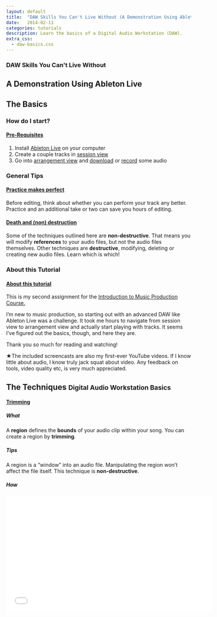 ```yaml
---
layout: default
title:  "DAW Skills You Can't Live Without (A Demonstration Using Ableton Live)"
date:   2014-02-11
categories: tutorials
description: Learn the basics of a Digital Audio Workstation (DAW).
extra_css:
  - daw-basics.css
---
```

<section>
  <article id="daw-skills">
    <h1>DAW Skills You Can't Live Without</h1>
    <h2 class="subtitle">A Demonstration Using Ableton Live</h2>
    <div class="clear"></div>
    <section id="basics" class="basics">
      <h2>The Basics</h2>
      <div class="content">
        <section>
          <h3>How do I start?</h3>
          <div class="panel-group" id="pre-requisites">
            <div class="panel panel-default">
              <div class="panel-heading">
                <h4 class="panel-title">
                  <a data-toggle="collapse" data-parent="#pre-requisites" href="#pre-requisites-list">
                    Pre-Requisites
                  </a>
                </h4>
              </div>
              <div id="pre-requisites-list" class="panel-collapse collapse in">
                <div class="panel-body">
                  <ol>
                    <li>Install <a href="https://www.ableton.com/">Ableton Live</a> on your computer</li>
                    <li>Create a couple tracks in <a href="https://www.ableton.com/en/articles/getting-started-5-working-session-view/">session view</a></li>
                    <li>Go into <a href="https://www.ableton.com/en/articles/getting-started-7-session-arrangement-view/">arrangement view</a> and <a href="http://www.musicradar.com/news/tech/free-music-samples-download-loops-hits-and-multis-217833/1">download</a> or <a href="/tutorials/pickup-connections">record</a> some audio</li>
                  </ol>
                </div>
              </div>
            </div>
          </div>
        </section>
        <section>
          <h3>General Tips</h3>
          <div class="panel-group" id="general-tips">
            <div class="panel panel-default">
              <div class="panel-heading">
                <h4 class="panel-title">
                  <a data-toggle="collapse" data-parent="#general-tips" href="#general-tips-practice">
                    Practice makes perfect
                  </a>
                </h4>
              </div>
              <div id="general-tips-practice" class="panel-collapse collapse in">
                <div class="panel-body">
                  <p>Before editing, think about whether you can perform your track any better. Practice and an additional take or two can save you hours of editing.</p>
                </div>
              </div>
            </div>
            <div class="panel panel-default">
              <div class="panel-heading">
                <h4 class="panel-title">
                  <a data-toggle="collapse" data-parent="#general-tips" href="#general-tips-destruction">
                    Death and (non) destruction
                  </a>
                </h4>
              </div>
              <div id="general-tips-destruction" class="panel-collapse collapse">
                <div class="panel-body">
                  <p>Some of the techniques outlined here are <strong>non-destructive</strong>. That means you will modify <strong>references</strong></strong> to your audio files, but not the audio files themselves. Other techniques are <strong>destructive</strong>, modifying, deleting or creating new audio files. Learn which is which!</p>
                </div>
              </div>
            </div>
          </div>
        </section>
        <section>
          <h3>About this Tutorial</h3>
          <div class="panel-group" id="about-tutorial">
            <div class="panel panel-default">
              <div class="panel-heading">
                <h4 class="panel-title">
                  <a data-toggle="collapse" data-parent="#about-tutorial" href="#about-tutorial-content">
                    About this tutorial
                  </a>
                </h4>
              </div>
              <div id="about-tutorial-content" class="panel-collapse collapse in">
                <div class="panel-body">
                  <p>This is my second assignment for the <a href="https://www.coursera.org/course/musicproduction">Introduction to Music Production Course.</a></p>
                  <p>I’m new to music production, so starting out with an advanced DAW like Ableton Live was a challenge. It took me hours to navigate from session view to arrangement view and actually start playing with tracks. It seems I’ve figured out the basics, though, and here they are.</p>
                  <p>Thank you so much for reading and watching!</p>
                </div>
              </div>
            </div>
          </div>
        </section>
        <p class="info"><span class="icon">★</span>The included screencasts are also my first-ever YouTube videos. If I know little about audio, I know truly jack squat about video. Any feedback on tools, video quality etc, is very much appreciated.</p>
      </div>
      <div class="clear"></div>
    </section>
    <section class="techniques">
      <h2>
        The Techniques
        <small>Digital Audio Workstation Basics</small>
      </h2>
      <div class="panel-group" id="techniques-accordion">
        <div class="panel panel-default">
          <div class="panel-heading">
            <h4 class="panel-title">
              <a data-parent="#techniques-accordion" data-toggle="collapse" href="#techniques-trimming">
                Trimming
              </a>
            </h4>
          </div>
          <div id="techniques-trimming" class="panel-collapse collapse in">
            <div class="panel-body">
              <section class="technique-info">
                <section class="about">
                  <h5>What</h5>
                  <p>A <strong>region</strong> defines the <strong>bounds</strong> of your audio clip within your song. You can create a region by <strong>trimming</strong>.</p>
                </section>
                <section class="tips">
                  <h5>Tips</h5>
                  <p>A region is a “window” into an audio file. Manipulating the region won’t affect the file itself. This technique is <strong>non-destructive</strong>.</p>
                </section>
              </section>
              <section class="how">
                <h5>How</h5>
                <iframe width="560" height="315" src="//www.youtube.com/embed/2j16BiUo2RM" frameborder="0" allowfullscreen></iframe>
              </section>
            </div>
          </div>
        </div>
      </div>
    </section>
  </article>
</section>
